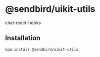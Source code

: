 # @sendbird/uikit-utils

chat-react-hooks

## Installation

```sh
npm install @sendbird/uikit-utils
```
